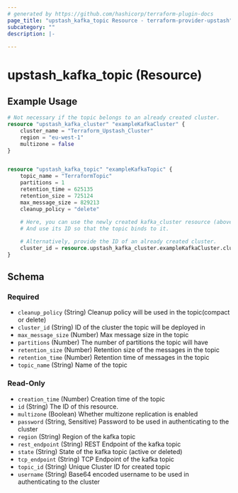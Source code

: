 ```yaml
---
# generated by https://github.com/hashicorp/terraform-plugin-docs
page_title: "upstash_kafka_topic Resource - terraform-provider-upstash"
subcategory: ""
description: |-
  
---
```


# upstash_kafka_topic (Resource)



## Example Usage

```terraform
# Not necessary if the topic belongs to an already created cluster.
resource "upstash_kafka_cluster" "exampleKafkaCluster" {
    cluster_name = "Terraform_Upstash_Cluster"
    region = "eu-west-1"
    multizone = false
}


resource "upstash_kafka_topic" "exampleKafkaTopic" {
    topic_name = "TerraformTopic"
    partitions = 1
    retention_time = 625135
    retention_size = 725124
    max_message_size = 829213
    cleanup_policy = "delete"
    
    # Here, you can use the newly created kafka_cluster resource (above) named exampleKafkaCluster.
    # And use its ID so that the topic binds to it.

    # Alternatively, provide the ID of an already created cluster.
    cluster_id = resource.upstash_kafka_cluster.exampleKafkaCluster.cluster_id
}
```

<!-- schema generated by tfplugindocs -->
## Schema

### Required

- `cleanup_policy` (String) Cleanup policy will be used in the topic(compact or delete)
- `cluster_id` (String) ID of the cluster the topic will be deployed in
- `max_message_size` (Number) Max message size in the topic
- `partitions` (Number) The number of partitions the topic will have
- `retention_size` (Number) Retention size of the messages in the topic
- `retention_time` (Number) Retention time of messages in the topic
- `topic_name` (String) Name of the topic

### Read-Only

- `creation_time` (Number) Creation time of the topic
- `id` (String) The ID of this resource.
- `multizone` (Boolean) Whether multizone replication is enabled
- `password` (String, Sensitive) Password to be used in authenticating to the cluster
- `region` (String) Region of the kafka topic
- `rest_endpoint` (String) REST Endpoint of the kafka topic
- `state` (String) State of the kafka topic (active or deleted)
- `tcp_endpoint` (String) TCP Endpoint of the kafka topic
- `topic_id` (String) Unique Cluster ID for created topic
- `username` (String) Base64 encoded username to be used in authenticating to the cluster



